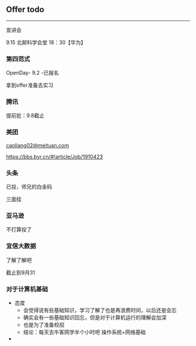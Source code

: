 ## Offer todo

---

宣讲会

9.15  北邮科学会堂 18：30【华为】 







### 第四范式

OpenDay- 9.2 -已报名

拿到offer准备去实习



### 腾讯

提前批：9.8截止



### 美团

caoliang02@meituan.com

https://bbs.byr.cn/#!article/Job/1910423





### 头条

已投，师兄的白金码

三面挂



### 亚马逊

不打算投了



### 宜信大数据

了解了解吧

截止到9月31





### 对于计算机基础

- 态度
  - 会觉得说有些基础知识，学习了解了也是再浪费时间，以后还是会忘
  - 确实会有一些基础知识回忘，但是对于计算机运行的理解会加深
  - 也是为了准备校招
  - 结论：每天去牛客网学半个小时吧  操作系统+网络基础
- ​